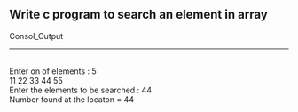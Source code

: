 ## **Write c program to search an element in array**

Consol_Output

---
<br>Enter on of elements : 5
<br>11 22 33 44 55
<br>Enter the elements to be searched : 44
<br>Number found at the locaton = 44